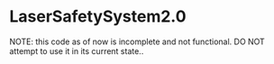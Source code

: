# LaserSafetySystem2.0

NOTE: this code as of now is incomplete and not functional. DO NOT attempt to use it in its current state.. 
